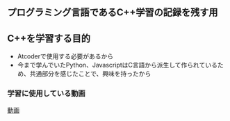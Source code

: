 ## プログラミング言語であるC++学習の記録を残す用
## C++を学習する目的
+ Atcoderで使用する必要があるから
+ 今まで学んでいたPython、JavascriptはC言語から派生して作られているため、共通部分を感じたことで、興味を持ったから

### 学習に使用している動画
[動画](https://www.youtube.com/watch?v=U-25Qc4aSK4&t=14265s)
